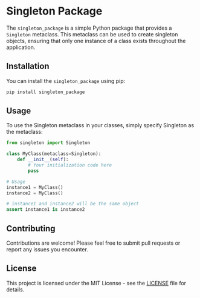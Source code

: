 # Singleton Package

The `singleton_package` is a simple Python package that provides a `Singleton` metaclass. This metaclass can be used to create singleton objects, ensuring that only one instance of a class exists throughout the application.

## Installation

You can install the `singleton_package` using pip:

```bash
pip install singleton_package
```

## Usage
To use the Singleton metaclass in your classes, simply specify Singleton as the metaclass:

```python
from singleton import Singleton

class MyClass(metaclass=Singleton):
    def __init__(self):
        # Your initialization code here
        pass

# Usage
instance1 = MyClass()
instance2 = MyClass()

# instance1 and instance2 will be the same object
assert instance1 is instance2
```

## Contributing
Contributions are welcome! Please feel free to submit pull requests or report any issues you encounter.

## License
This project is licensed under the MIT License - see the [LICENSE](https://opensource.org/license/mit) file for details.
